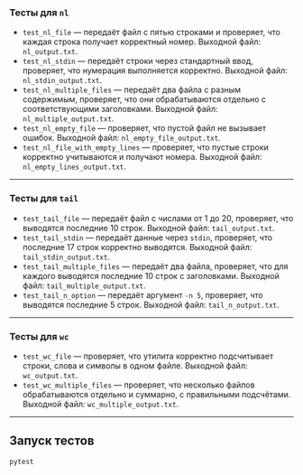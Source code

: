 ### Тесты для `nl`

- `test_nl_file` — передаёт файл с пятью строками и проверяет, что каждая строка получает корректный номер. Выходной файл: `nl_output.txt`.
- `test_nl_stdin` — передаёт строки через стандартный ввод, проверяет, что нумерация выполняется корректно. Выходной файл: `nl_stdin_output.txt`.
- `test_nl_multiple_files` — передаёт два файла с разным содержимым, проверяет, что они обрабатываются отдельно с соответствующими заголовками. Выходной файл: `nl_multiple_output.txt`.
- `test_nl_empty_file` — проверяет, что пустой файл не вызывает ошибок. Выходной файл: `nl_empty_file_output.txt`.
- `test_nl_file_with_empty_lines` — проверяет, что пустые строки корректно учитываются и получают номера. Выходной файл: `nl_empty_lines_output.txt`.

---

### Тесты для `tail`

- `test_tail_file` — передаёт файл с числами от 1 до 20, проверяет, что выводятся последние 10 строк. Выходной файл: `tail_output.txt`.
- `test_tail_stdin` — передаёт данные через `stdin`, проверяет, что последние 17 строк корректно выводятся. Выходной файл: `tail_stdin_output.txt`.
- `test_tail_multiple_files` — передаёт два файла, проверяет, что для каждого выводятся последние 10 строк с заголовками. Выходной файл: `tail_multiple_output.txt`.
- `test_tail_n_option` — передаёт аргумент `-n 5`, проверяет, что выводятся последние 5 строк. Выходной файл: `tail_n_output.txt`.

---

### Тесты для `wc`

- `test_wc_file` — проверяет, что утилита корректно подсчитывает строки, слова и символы в одном файле. Выходной файл: `wc_output.txt`.
- `test_wc_multiple_files` — проверяет, что несколько файлов обрабатываются отдельно и суммарно, с правильными подсчётами. Выходной файл: `wc_multiple_output.txt`.

---

## Запуск тестов

```bash
pytest
```
